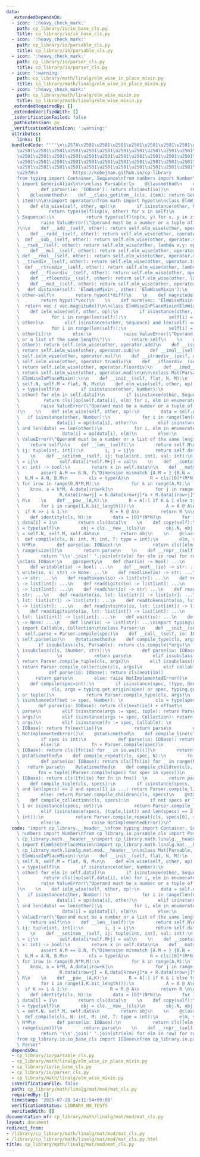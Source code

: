 ```yaml
---
data:
  _extendedDependsOn:
  - icon: ':heavy_check_mark:'
    path: cp_library/io/io_base_cls.py
    title: cp_library/io/io_base_cls.py
  - icon: ':heavy_check_mark:'
    path: cp_library/io/parsable_cls.py
    title: cp_library/io/parsable_cls.py
  - icon: ':heavy_check_mark:'
    path: cp_library/io/parser_cls.py
    title: cp_library/io/parser_cls.py
  - icon: ':warning:'
    path: cp_library/math/linalg/elm_wise_in_place_mixin.py
    title: cp_library/math/linalg/elm_wise_in_place_mixin.py
  - icon: ':heavy_check_mark:'
    path: cp_library/math/linalg/elm_wise_mixin.py
    title: cp_library/math/linalg/elm_wise_mixin.py
  _extendedRequiredBy: []
  _extendedVerifiedWith: []
  _isVerificationFailed: false
  _pathExtension: py
  _verificationStatusIcon: ':warning:'
  attributes:
    links: []
  bundledCode: "'''\n\u257A\u2501\u2501\u2501\u2501\u2501\u2501\u2501\u2501\u2501\u2501\
    \u2501\u2501\u2501\u2501\u2501\u2501\u2501\u2501\u2501\u2501\u2501\u2501\u2501\
    \u2501\u2501\u2501\u2501\u2501\u2501\u2501\u2501\u2501\u2501\u2501\u2501\u2501\
    \u2501\u2501\u2501\u2501\u2501\u2501\u2501\u2501\u2501\u2501\u2501\u2501\u2501\
    \u2501\u2501\u2501\u2501\u2501\u2501\u2501\u2501\u2501\u2501\u2501\u2501\u2501\
    \u2578\n             https://kobejean.github.io/cp-library               \n'''\n\
    from typing import Container, Sequence\nfrom numbers import Number\nfrom types\
    \ import GenericAlias\n\n\nclass Parsable:\n    @classmethod\n    def compile(cls):\n\
    \        def parser(io: 'IOBase'): return cls(next(io))\n        return parser\n\
    \    @classmethod\n    def __class_getitem__(cls, item): return GenericAlias(cls,\
    \ item)\n\n\nimport operator\nfrom math import hypot\n\nclass ElmWiseMixin:\n\
    \    def elm_wise(self, other, op):\n        if isinstance(other, Number):\n \
    \           return type(self)(op(x, other) for x in self)\n        if isinstance(other,\
    \ Sequence):\n            return type(self)(op(x, y) for x, y in zip(self, other))\n\
    \        raise ValueError(\"Operand must be a number or a tuple of the same length\"\
    )\n\n    def __add__(self, other): return self.elm_wise(other, operator.add)\n\
    \    def __radd__(self, other): return self.elm_wise(other, operator.add)\n  \
    \  def __sub__(self, other): return self.elm_wise(other, operator.sub)\n    def\
    \ __rsub__(self, other): return self.elm_wise(other, lambda x,y: operator.sub(y,x))\n\
    \    def __mul__(self, other): return self.elm_wise(other, operator.mul)\n   \
    \ def __rmul__(self, other): return self.elm_wise(other, operator.mul)\n    def\
    \ __truediv__(self, other): return self.elm_wise(other, operator.truediv)\n  \
    \  def __rtruediv__(self, other): return self.elm_wise(other, lambda x,y: operator.truediv(y,x))\n\
    \    def __floordiv__(self, other): return self.elm_wise(other, operator.floordiv)\n\
    \    def __rfloordiv__(self, other): return self.elm_wise(other, lambda x,y: operator.floordiv(y,x))\n\
    \    def __mod__(self, other): return self.elm_wise(other, operator.mod)\n\n \
    \   def distance(self: 'ElmWiseMixin', other: 'ElmWiseMixin'):\n        diff =\
    \ other-self\n        return hypot(*diff)\n    \n    def magnitude(vec: 'ElmWiseMixin'):\n\
    \        return hypot(*vec)\n    \n    def norm(vec: 'ElmWiseMixin'):\n      \
    \  return vec / vec.magnitude()\n\nclass ElmWiseInPlaceMixin(ElmWiseMixin):\n\
    \    def ielm_wise(self, other, op):\n        if isinstance(other, Number):\n\
    \            for i in range(len(self)):\n                self[i] = op(self[i],\
    \ other)\n        elif isinstance(other, Sequence) and len(self) == len(other):\n\
    \            for i in range(len(self)):\n                self[i] = op(self[i],\
    \ other[i])\n        else:\n            raise ValueError(\"Operand must be a number\
    \ or a list of the same length\")\n        return self\n    \n    def __iadd__(self,\
    \ other): return self.ielm_wise(other, operator.add)\n    def __isub__(self, other):\
    \ return self.ielm_wise(other, operator.sub)\n    def __imul__(self, other): return\
    \ self.ielm_wise(other, operator.mul)\n    def __itruediv__(self, other): return\
    \ self.ielm_wise(other, operator.truediv)\n    def __ifloordiv__(self, other):\
    \ return self.ielm_wise(other, operator.floordiv)\n    def __imod__(self, other):\
    \ return self.ielm_wise(other, operator.mod)\n\n\n\nclass Mat(Parsable, Container,\
    \ ElmWiseInPlaceMixin):\n\n    def __init__(self, flat, N, M):\n        self.data,\
    \ self.N, self.M = flat, N, M\n\n    def elm_wise(self, other, op):\n        cls\
    \ = type(self)\n        if isinstance(other, Number):\n            return cls([op(elm,\
    \ other) for elm in self.data])\n        if isinstance(other, Sequence):\n   \
    \         return cls([op(self.data[i], elm) for i, elm in enumerate(other)])\n\
    \        raise ValueError(\"Operand must be a number or a tuple of the same length\"\
    )\n    \n    def ielm_wise(self, other, op):\n        data = self.data\n     \
    \   if isinstance(other, Number):\n            for i in range(len(data)):\n  \
    \              data[i] = op(data[i], other)\n        elif isinstance(other, Sequence)\
    \ and len(data) == len(other):\n            for i, elm in enumerate(other):\n\
    \                data[i] = op(data[i], elm)\n        else:\n            raise\
    \ ValueError(\"Operand must be a number or a list of the same length\")\n    \
    \    return self\n\n    def __len__(self):\n        return self.N\n\n    def __getitem__(self,\
    \ ij: tuple[int, int]):\n        i, j = ij\n        return self.data[i*self.M+j]\n\
    \    \n    def __setitem__(self, ij: tuple[int, int], val: int):\n        i, j\
    \ = ij\n        self.data[i*self.M+j] = val\n    \n    def __contains__(self,\
    \ x: int) -> bool:\n        return x in self.data\n\n    def __matmul__(A,B):\n\
    \        assert A.M == B.N, f\"Dimension mismatch {A.M = } {B.N = }\"\n      \
    \  N,M = A.N, B.M\n        cls = type(A)\n        R = cls([0]*(M*N))\n       \
    \ for irow in range(0,N*M,M):\n            for k in range(A.M):\n            \
    \    krow, a = k*M, A.data[irow+k]\n                for j in range(M):\n     \
    \               R.data[irow+j] = B.data[krow+j]*a + R.data[irow+j]\n        return\
    \ R\n    \n    def __pow__(A,K):\n        R = A[:] if K & 1 else type(A).identity(A.N)\n\
    \        for i in range(1,K.bit_length()):\n            A = A @ A\n          \
    \  if K >> i & 1:\n                R = R @ A\n        return R \n\n    @classmethod\n\
    \    def identity(cls, N):\n        data = [0]*(N*N)\n        for i in range(0,N*N,N+1):\
    \ data[i] = 1\n        return cls(data)\n    \n    def copy(self):\n        cls\
    \ = type(self)\n        obj = cls.__new__(cls)\n        obj.N, obj.M, obj.data\
    \ = self.N, self.M, self.data\n        return obj\n    \n    @classmethod\n  \
    \  def compile(cls, N: int, M: int, T: type = int):\n        elm, size = Parser.compile(T),\
    \ N*M\n        def parse(io: IOBase):\n            return cls([elm(io) for _ in\
    \ range(size)])\n        return parse\n    \n    def __repr__(self) -> str:\n\
    \        return '\\n'.join(' '.join(str(elm) for elm in row) for row in self)\n\
    \nclass IOBase:\n    @property\n    def char(io) -> bool: ...\n    @property\n\
    \    def writable(io) -> bool: ...\n    def __next__(io) -> str: ...\n    def\
    \ write(io, s: str) -> None: ...\n    def readline(io) -> str: ...\n    def readtoken(io)\
    \ -> str: ...\n    def readtokens(io) -> list[str]: ...\n    def readints(io)\
    \ -> list[int]: ...\n    def readdigits(io) -> list[int]: ...\n    def readnums(io)\
    \ -> list[int]: ...\n    def readchar(io) -> str: ...\n    def readchars(io) ->\
    \ str: ...\n    def readinto(io, lst: list[str]) -> list[str]: ...\n    def readcharsinto(io,\
    \ lst: list[str]) -> list[str]: ...\n    def readtokensinto(io, lst: list[str])\
    \ -> list[str]: ...\n    def readintsinto(io, lst: list[int]) -> list[int]: ...\n\
    \    def readdigitsinto(io, lst: list[int]) -> list[int]: ...\n    def readnumsinto(io,\
    \ lst: list[int]) -> list[int]: ...\n    def wait(io): ...\n    def flush(io)\
    \ -> None: ...\n    def line(io) -> list[str]: ...\nimport typing\nfrom typing\
    \ import Callable, Collection\n\nclass Parser:\n    def __init__(self, spec):\
    \  self.parse = Parser.compile(spec)\n    def __call__(self, io: IOBase): return\
    \ self.parse(io)\n    @staticmethod\n    def compile_type(cls, args = ()):\n \
    \       if issubclass(cls, Parsable): return cls.compile(*args)\n        elif\
    \ issubclass(cls, (Number, str)):\n            def parse(io: IOBase): return cls(next(io))\
    \              \n            return parse\n        elif issubclass(cls, tuple):\
    \ return Parser.compile_tuple(cls, args)\n        elif issubclass(cls, Collection):\
    \ return Parser.compile_collection(cls, args)\n        elif callable(cls):\n \
    \           def parse(io: IOBase): return cls(next(io))              \n      \
    \      return parse\n        else: raise NotImplementedError()\n    @staticmethod\n\
    \    def compile(spec=int):\n        if isinstance(spec, (type, GenericAlias)):\n\
    \            cls, args = typing.get_origin(spec) or spec, typing.get_args(spec)\
    \ or tuple()\n            return Parser.compile_type(cls, args)\n        elif\
    \ isinstance(offset := spec, Number): \n            cls = type(spec)  \n     \
    \       def parse(io: IOBase): return cls(next(io)) + offset\n            return\
    \ parse\n        elif isinstance(args := spec, tuple): return Parser.compile_tuple(type(spec),\
    \ args)\n        elif isinstance(args := spec, Collection): return Parser.compile_collection(type(spec),\
    \ args)\n        elif isinstance(fn := spec, Callable): \n            def parse(io:\
    \ IOBase): return fn(next(io))\n            return parse\n        else: raise\
    \ NotImplementedError()\n    @staticmethod\n    def compile_line(cls, spec=int):\n\
    \        if spec is int:\n            def parse(io: IOBase): return cls(io.readnums())\n\
    \        else:\n            fn = Parser.compile(spec)\n            def parse(io:\
    \ IOBase): return cls([fn(io) for _ in io.wait()])\n        return parse\n   \
    \ @staticmethod\n    def compile_repeat(cls, spec, N):\n        fn = Parser.compile(spec)\n\
    \        def parse(io: IOBase): return cls([fn(io) for _ in range(N)])\n     \
    \   return parse\n    @staticmethod\n    def compile_children(cls, specs):\n \
    \       fns = tuple((Parser.compile(spec) for spec in specs))\n        def parse(io:\
    \ IOBase): return cls([fn(io) for fn in fns])  \n        return parse\n    @staticmethod\n\
    \    def compile_tuple(cls, specs):\n        if isinstance(specs, (tuple,list))\
    \ and len(specs) == 2 and specs[1] is ...: return Parser.compile_line(cls, specs[0])\n\
    \        else: return Parser.compile_children(cls, specs)\n    @staticmethod\n\
    \    def compile_collection(cls, specs):\n        if not specs or len(specs) ==\
    \ 1 or isinstance(specs, set):\n            return Parser.compile_line(cls, *specs)\n\
    \        elif (isinstance(specs, (tuple,list)) and len(specs) == 2 and isinstance(specs[1],\
    \ int)):\n            return Parser.compile_repeat(cls, specs[0], specs[1])\n\
    \        else:\n            raise NotImplementedError()\n"
  code: "import cp_library.__header__\nfrom typing import Container, Sequence\nfrom\
    \ numbers import Number\nfrom cp_library.io.parsable_cls import Parsable\nimport\
    \ cp_library.math.__header__\nimport cp_library.math.linalg.__header__\nfrom cp_library.math.linalg.elm_wise_in_place_mixin\
    \ import ElmWiseInPlaceMixin\nimport cp_library.math.linalg.mat.__header__\nimport\
    \ cp_library.math.linalg.mat.mod.__header__\n\nclass Mat(Parsable, Container,\
    \ ElmWiseInPlaceMixin):\n\n    def __init__(self, flat, N, M):\n        self.data,\
    \ self.N, self.M = flat, N, M\n\n    def elm_wise(self, other, op):\n        cls\
    \ = type(self)\n        if isinstance(other, Number):\n            return cls([op(elm,\
    \ other) for elm in self.data])\n        if isinstance(other, Sequence):\n   \
    \         return cls([op(self.data[i], elm) for i, elm in enumerate(other)])\n\
    \        raise ValueError(\"Operand must be a number or a tuple of the same length\"\
    )\n    \n    def ielm_wise(self, other, op):\n        data = self.data\n     \
    \   if isinstance(other, Number):\n            for i in range(len(data)):\n  \
    \              data[i] = op(data[i], other)\n        elif isinstance(other, Sequence)\
    \ and len(data) == len(other):\n            for i, elm in enumerate(other):\n\
    \                data[i] = op(data[i], elm)\n        else:\n            raise\
    \ ValueError(\"Operand must be a number or a list of the same length\")\n    \
    \    return self\n\n    def __len__(self):\n        return self.N\n\n    def __getitem__(self,\
    \ ij: tuple[int, int]):\n        i, j = ij\n        return self.data[i*self.M+j]\n\
    \    \n    def __setitem__(self, ij: tuple[int, int], val: int):\n        i, j\
    \ = ij\n        self.data[i*self.M+j] = val\n    \n    def __contains__(self,\
    \ x: int) -> bool:\n        return x in self.data\n\n    def __matmul__(A,B):\n\
    \        assert A.M == B.N, f\"Dimension mismatch {A.M = } {B.N = }\"\n      \
    \  N,M = A.N, B.M\n        cls = type(A)\n        R = cls([0]*(M*N))\n       \
    \ for irow in range(0,N*M,M):\n            for k in range(A.M):\n            \
    \    krow, a = k*M, A.data[irow+k]\n                for j in range(M):\n     \
    \               R.data[irow+j] = B.data[krow+j]*a + R.data[irow+j]\n        return\
    \ R\n    \n    def __pow__(A,K):\n        R = A[:] if K & 1 else type(A).identity(A.N)\n\
    \        for i in range(1,K.bit_length()):\n            A = A @ A\n          \
    \  if K >> i & 1:\n                R = R @ A\n        return R \n\n    @classmethod\n\
    \    def identity(cls, N):\n        data = [0]*(N*N)\n        for i in range(0,N*N,N+1):\
    \ data[i] = 1\n        return cls(data)\n    \n    def copy(self):\n        cls\
    \ = type(self)\n        obj = cls.__new__(cls)\n        obj.N, obj.M, obj.data\
    \ = self.N, self.M, self.data\n        return obj\n    \n    @classmethod\n  \
    \  def compile(cls, N: int, M: int, T: type = int):\n        elm, size = Parser.compile(T),\
    \ N*M\n        def parse(io: IOBase):\n            return cls([elm(io) for _ in\
    \ range(size)])\n        return parse\n    \n    def __repr__(self) -> str:\n\
    \        return '\\n'.join(' '.join(str(elm) for elm in row) for row in self)\n\
    from cp_library.io.io_base_cls import IOBase\nfrom cp_library.io.parser_cls import\
    \ Parser"
  dependsOn:
  - cp_library/io/parsable_cls.py
  - cp_library/math/linalg/elm_wise_in_place_mixin.py
  - cp_library/io/io_base_cls.py
  - cp_library/io/parser_cls.py
  - cp_library/math/linalg/elm_wise_mixin.py
  isVerificationFile: false
  path: cp_library/math/linalg/mat/mod/mat_cls.py
  requiredBy: []
  timestamp: '2025-07-28 14:11:54+09:00'
  verificationStatus: LIBRARY_NO_TESTS
  verifiedWith: []
documentation_of: cp_library/math/linalg/mat/mod/mat_cls.py
layout: document
redirect_from:
- /library/cp_library/math/linalg/mat/mod/mat_cls.py
- /library/cp_library/math/linalg/mat/mod/mat_cls.py.html
title: cp_library/math/linalg/mat/mod/mat_cls.py
---
```

